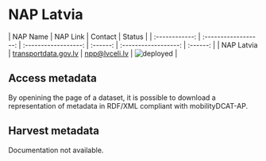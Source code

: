 # NAP Latvia

| NAP Name | NAP Link | Contact | Status |
| :------------: | :------------------: | :------------------: | :------: | :------------------: | :------: |
| NAP Latvia | [transportdata.gov.lv](https://transportdata.gov.lv)	 | npp@lvceli.lv | ![deployed](https://img.shields.io/badge/-deployed-green?style=flat) |

## Access metadata

By openining the page of a dataset, it is possible to download a representation of metadata in RDF/XML compliant with mobilityDCAT-AP.

## Harvest metadata

Documentation not available.
